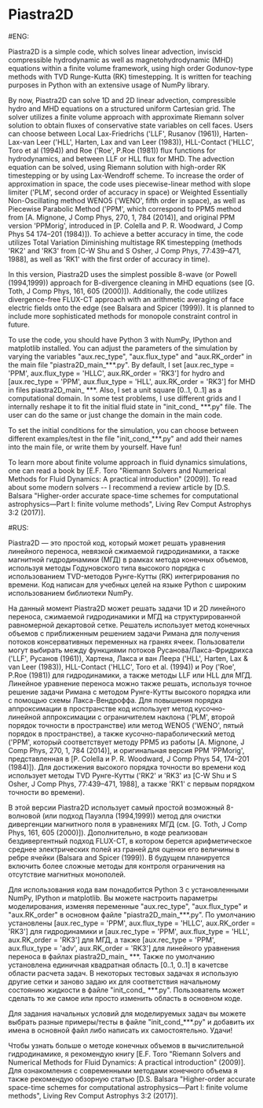 # Piastra2D

#ENG:

Piastra2D is a simple code, which solves linear advection, inviscid compressible hydrodynamic as well as magnetohydrodynamic (MHD) equations within a finite volume framework, using high order Godunov-type methods with TVD Runge-Kutta (RK) timestepping. It is written for teaching purposes in Python with an extensive usage of NumPy library.

By now, Piastra2D can solve 1D and 2D linear advection, compressible hydro and MHD equations on a structured uniform Cartesian grid. The solver utilizes a finite volume approach with approximate Riemann solver solution to obtain fluxes of conservative state variables on cell faces. Users can choose between Local Lax-Friedrichs ('LLF', Rusanov (1961)), Harten-Lax-van Leer ('HLL', Harten, Lax and van Leer (1983)), HLL-Contact ('HLLC', Toro et al (1994)) and Roe ('Roe', P.Roe (1981)) flux functions for hydrodynamics, and between LLF or HLL flux for MHD. The advection equation can be solved, using Riemann solution with high-order RK timestepping or by using Lax-Wendroff scheme. To increase the order of approximation in space, the code uses piecewise-linear method with slope limiter ('PLM', second order of accuracy in space) or Weighted Essentially Non-Oscillating method WENO5 ('WENO', fifth order in space), as well as Piecewise Parabolic Method ('PPM', which correspond to PPM5 method from [A. Mignone, J Comp Phys, 270, 1, 784 (2014)], and original PPM version 'PPMorig', introduced in [P. Colella and P. R. Woodward, J Comp Phys 54  174–201 (1984)]). To achieve a better accuracy in time, the code utilizes Total Variation Diminishing multistage RK timestepping (methods 'RK2' and 'RK3' from [C-W Shu and S Osher, J Comp Phys, 77:439–471, 1988], as well as 'RK1' with the first order of accuracy in time).

In this version, Piastra2D uses the simplest possible 8-wave (or Powell (1994,1999)) approach for B-divergence cleaning in MHD equations (see [G. Toth, J Comp Phys, 161, 605 (2000)]). Additionally, the code utilizes divergence-free FLUX-CT approach with an arithmetic averaging of face electric fields onto the edge (see Balsara and Spicer (1999)). It is planned to include more sophisticated methods for monopole constraint control in future. 

To use the code, you should have Python 3 with NumPy, IPython and matplotlib installed. You can adjust the parameters of the simulation by varying the variables "aux.rec_type", "aux.flux_type" and "aux.RK_order" in the main file "piastra2D_main_***.py".
By default, I set [aux.rec_type = 'PPM', aux.flux_type = 'HLLC', aux.RK_order = 'RK3'] for hydro and [aux.rec_type = 'PPM', aux.flux_type = 'HLL', aux.RK_order = 'RK3'] for MHD in files piastra2D_main_ ***. Also, I set a unit square [0..1, 0..1] as a computational domain. In some test problems, I use different grids and I internally reshape it to fit the initial fluid state in "init_cond_ ***.py" file. The user can do the same or just change the domain in the main code.

To set the initial conditions for the simulation, you can choose between different examples/test in the file "init_cond_***.py" and add their names into the main file, or write them by yourself. Have fun!

To learn more about finite volume approach in fluid dynamics simulations, one can read a book by [E.F. Toro "Riemann Solvers and Numerical Methods for Fluid Dynamics: A practical introduction" (2009)].
To read about some modern solvers -- I recommend a review article by [D.S. Balsara "Higher-order accurate space-time schemes for computational astrophysics—Part I: finite volume methods", Living Rev Comput Astrophys 3:2 (2017)].


#RUS:

Piastra2D — это простой код, который может решать уравнения линейного переноса, невязкой сжимаемой гидродинамики, а также магнитной гидродинамики (МГД) в рамках метода конечных объемов, используя методы Годуновского типа высокого порядка с использованием TVD-методов Рунге-Кутты (RK) интегрирования по времени. Код написан для учебных целей на языке Python с широким использованием библиотеки NumPy.

На данный момент Piastra2D может решать задачи 1D и 2D линейного переноса, сжимаемой гидродинамики и МГД на структурированной равномерной декартовой сетке. Решатель использует метод конечных объемов с приближенным решением задачи Римана для получения потоков консервативных переменных на гранях ячеек. Пользователи могут выбирать между функциями потоков Русанова/Лакса-Фридрихса ('LLF', Русанов (1961)), Хартена, Лакса и ван Леера ('HLL', Harten, Lax & van Leer (1983)), HLL-Contact ('HLLC', Toro et al. (1994)) и Роу ('Roe', P.Roe (1981)) для гидродинамики, а также методы LLF или HLL для МГД. Линейное уравнение переноса можно также решать, используя точное решение задачи Римана с методом Рунге-Кутты высокого порядка или с помощью схемы Лакса-Вендроффа. Для повышения порядка аппроксимации в пространстве код использует метод кусочно-линейной аппроксимации с ограничителем наклона ('PLM', второй порядок точности в пространстве) или метод WENO5 ('WENO', пятый порядок в пространстве), а также кусочно-параболический метод ('PPM', который соответствует методу PPM5 из работы [A. Mignone, J Comp Phys, 270, 1, 784 (2014)], и оригинальная версия PPM 'PPMorig', представленная в [P. Colella и P. R. Woodward, J Comp Phys 54, 174–201 (1984)]). Для достижения высокого порядка точности во времени код использует методы TVD Рунге-Кутты ('RK2' и 'RK3' из [C-W Shu и S Osher, J Comp Phys, 77:439–471, 1988], а также 'RK1' с первым порядком точности во времени).

В этой версии Piastra2D использует самый простой возможный 8-волновой (или подход Пауэлла (1994,1999)) метод для очистки дивергенции магнитного поля в уравнениях МГД (см. [G. Toth, J Comp Phys, 161, 605 (2000)]). Дополнительно, в коде реализован бездивергентный подход FLUX-CT, в котором берется арифметическое среднее электрических полей из граней для оценки его величины в ребре ячейки (Balsara and Spicer (1999)). В будущем планируется включить более сложные методы для контроля ограничения на отсутствие магнитных монополей.

Для использования кода вам понадобится Python 3 с установленными NumPy, IPython и matplotlib. Вы можете настроить параметры моделирования, изменяя переменные "aux.rec_type", "aux.flux_type" и "aux.RK_order" в основном файле "piastra2D_main_***.py". По умолчанию установлены [aux.rec_type = 'PPM', aux.flux_type = 'HLLC', aux.RK_order = 'RK3'] для гидродинамики и [aux.rec_type = 'PPM', aux.flux_type = 'HLL', aux.RK_order = 'RK3'] для МГД, а также [aux.rec_type = 'PPM', aux.flux_type = 'adv', aux.RK_order = 'RK3'] для линейного уравнения переноса в файлах piastra2D_main_ ***. Также по умолчанию установлена единичная квадратная область [0..1, 0..1] в качетсве области расчета задач. В некоторых тестовых задачах я использую другие сетки и заново задаю их для соответствия начальному состоянию жидкости в файле "init_cond_ ***.py". Пользователь может сделать то же самое или просто изменить область в основном коде.

Для задания начальных условий для моделируемых задач вы можете выбрать разные примеры/тесты в файле "init_cond_***.py" и добавить их имена в основной файл либо написать их самостоятельно. Удачи!

Чтобы узнать больше о методе конечных объемов в вычислительной гидродинамике, я рекомендую книгу [E.F. Toro "Riemann Solvers and Numerical Methods for Fluid Dynamics: A practical introduction" (2009)]. 
Для ознакомления с современными методами конечного объема я также рекомендую обзорную статью [D.S. Balsara "Higher-order accurate space-time schemes for computational astrophysics—Part I: finite volume methods", Living Rev Comput Astrophys 3:2 (2017)].


